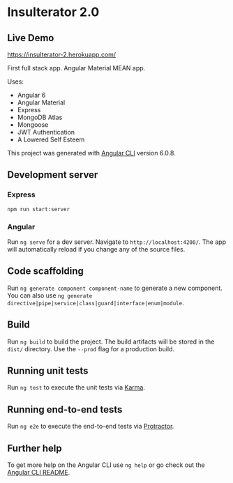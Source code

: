 # Insulterator 2.0

## Live Demo
https://insulterator-2.herokuapp.com/

First full stack app. Angular Material MEAN app. 

Uses:
* Angular 6
* Angular Material
* Express
* MongoDB Atlas
* Mongoose
* JWT Authentication
* A Lowered Self Esteem

This project was generated with [Angular CLI](https://github.com/angular/angular-cli) version 6.0.8.

## Development server

### Express
```
npm run start:server
```

### Angular
Run `ng serve` for a dev server. Navigate to `http://localhost:4200/`. The app will automatically reload if you change any of the source files.

## Code scaffolding

Run `ng generate component component-name` to generate a new component. You can also use `ng generate directive|pipe|service|class|guard|interface|enum|module`.

## Build

Run `ng build` to build the project. The build artifacts will be stored in the `dist/` directory. Use the `--prod` flag for a production build.

## Running unit tests

Run `ng test` to execute the unit tests via [Karma](https://karma-runner.github.io).

## Running end-to-end tests

Run `ng e2e` to execute the end-to-end tests via [Protractor](http://www.protractortest.org/).

## Further help

To get more help on the Angular CLI use `ng help` or go check out the [Angular CLI README](https://github.com/angular/angular-cli/blob/master/README.md).
